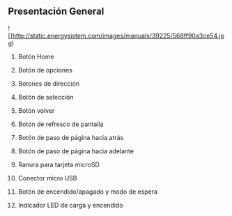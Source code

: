 ## Presentación General

![]http://static.energysistem.com/images/manuals/39225/568ff90a3ce54.jpg)

1. Botón Home
2. Botón de opciones
3. Botones de dirección
4. Botón de selección
5. Botón volver
6. Botón de refresco de pantalla
7. Botón de paso de página hacia atrás
8. Botón de paso de página hacia adelante

9. Ranura para tarjeta microSD
10. Conector micro USB
11. Botón de encendido/apagado y modo de espera
12. Indicador LED de carga y encendido
